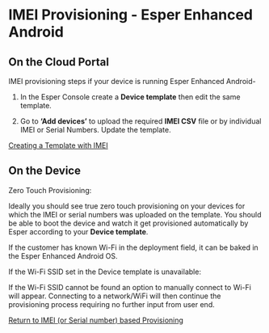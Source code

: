 # IMEI Provisioning - Esper Enhanced Android

## On the Cloud Portal

IMEI provisioning steps if your device is running Esper Enhanced Android-

1.  In the Esper Console create a **Device template** then edit the same template.

2.  Go to **‘Add devices’** to upload the required **IMEI CSV** file or by individual IMEI or Serial Numbers. Update the template.

[Creating a Template with IMEI](../../../device-template/imei-provisioning-template/index.md)

## On the Device

Zero Touch Provisioning:

Ideally you should see true zero touch provisioning on your devices for which the IMEI or serial numbers was uploaded on the template. You should be able to boot the device and watch it get provisioned automatically by Esper according to your **Device template**.

If the customer has known Wi-Fi in the deployment field, it can be baked in the Esper Enhanced Android OS.

If the Wi-Fi SSID set in the Device template is unavailable:

If the Wi-Fi SSID cannot be found an option to manually connect to Wi-Fi will appear. Connecting to a network/WiFi will then continue the provisioning process requiring no further input from user end.

[Return to IMEI (or Serial number) based Provisioning](../index.md)
